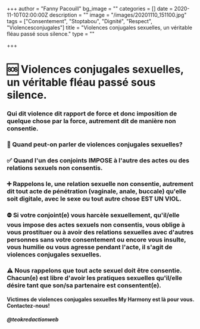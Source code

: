 +++
author = "Fanny Pacouill"
bg_image = ""
categories = []
date = 2020-11-10T02:00:00Z
description = ""
image = "/images/20201110_151100.jpg"
tags = ["Consentement", "Stoptabou", "Dignité", "Respect", "Violencesconjugales"]
title = "Violences conjugales sexuelles, un véritable fléau passé sous silence."
type = ""

+++
# 🆘️ Violences conjugales sexuelles, un véritable fléau passé sous silence.

### Qui dit violence dit rapport de force et donc imposition de quelque chose par la force, autrement dit de manière non consentie.

### 🚫 Quand peut-on parler de violences conjugales sexuelles?

### ✅ Quand l'un des conjoints IMPOSE à l'autre des actes ou des relations sexuels non consentis.

### ➕ Rappelons le, une relation sexuelle non consentie, autrement dit tout acte de pénétration (vaginale, anale, buccale) qu'elle soit digitale, avec le sexe ou tout autre chose EST UN VIOL.

### ⛔ Si votre conjoint(e) vous harcèle sexuellement, qu'il/elle vous impose des actes sexuels non consentis, vous oblige à vous prostituer ou à avoir des relations sexuelles avec d'autres personnes sans votre consentement ou encore vous insulte, vous humilie ou vous agresse pendant l'acte, il s'agit de violences conjugales sexuelles.

### ⚠️ Nous rappelons que tout acte sexuel doit être consentie. Chacun(e) est libre d'avoir les pratiques sexuelles qu'il/elle désire tant que son/sa partenaire est consentent(e).

#### Victimes de violences conjugales sexuelles My Harmony est là pour vous. Contactez-nous!

#####                @_teokredactionweb_